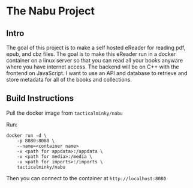 # The Nabu Project

## Intro

The goal of this project is to make a self hosted eReader for reading pdf, epub, and cbz files. The goal is to make this eReader run in a docker container on a linux server so that you can read all your books anyware where you have internet access. The backend will be on C++ with the frontend on JavaScript. I want to use an API and database to retrieve and store metadata for all of the books and collections.

## Build Instructions

Pull the docker image from `tacticalminky/nabu`

Run:

    docker run -d \
        -p 8080:8080 \
        --name=<container name>
        -v <path for appdata>:/appdata \
        -v <path for media>:/media \
        -v <path for imports>:/imports \
        tacticalminky/nabu

Then you can connect to the container at `http://localhost:8080`
